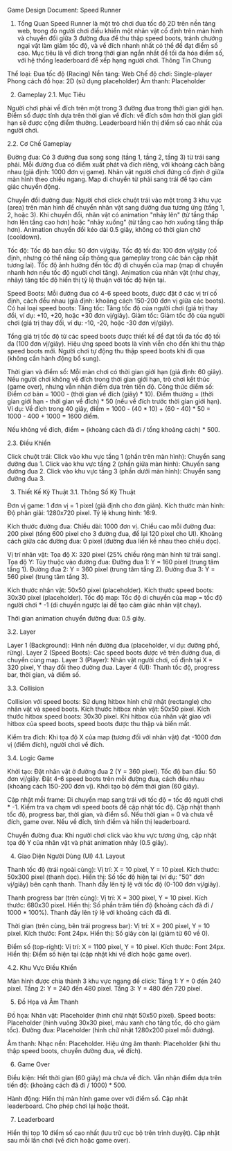 Game Design Document: Speed Runner
1. Tổng Quan
Speed Runner là một trò chơi đua tốc độ 2D trên nền tảng web, trong đó người chơi điều khiển một nhân vật cố định trên màn hình và chuyển đổi giữa 3 đường đua để thu thập speed boots, tránh chướng ngại vật làm giảm tốc độ, và về đích nhanh nhất có thể để đạt điểm số cao. Mục tiêu là về đích trong thời gian ngắn nhất để tối đa hóa điểm số, với hệ thống leaderboard để xếp hạng người chơi.
Thông Tin Chung

Thể loại: Đua tốc độ (Racing)
Nền tảng: Web
Chế độ chơi: Single-player
Phong cách đồ họa: 2D (sử dụng placeholder)
Âm thanh: Placeholder

2. Gameplay
2.1. Mục Tiêu

Người chơi phải về đích trên một trong 3 đường đua trong thời gian giới hạn.
Điểm số được tính dựa trên thời gian về đích: về đích sớm hơn thời gian giới hạn sẽ được cộng điểm thưởng.
Leaderboard hiển thị điểm số cao nhất của người chơi.

2.2. Cơ Chế Gameplay

Đường đua:
Có 3 đường đua song song (tầng 1, tầng 2, tầng 3) từ trái sang phải.
Mỗi đường đua có điểm xuất phát và đích riêng, với khoảng cách bằng nhau (giả định: 1000 đơn vị game).
Nhân vật người chơi đứng cố định ở giữa màn hình theo chiều ngang. Map di chuyển từ phải sang trái để tạo cảm giác chuyển động.


Chuyển đổi đường đua:
Người chơi click chuột trái vào một trong 3 khu vực (area) trên màn hình để chuyển nhân vật sang đường đua tương ứng (tầng 1, 2, hoặc 3).
Khi chuyển đổi, nhân vật có animation "nhảy lên" (từ tầng thấp hơn lên tầng cao hơn) hoặc "nhảy xuống" (từ tầng cao hơn xuống tầng thấp hơn).
Animation chuyển đổi kéo dài 0.5 giây, không có thời gian chờ (cooldown).


Tốc độ:
Tốc độ ban đầu: 50 đơn vị/giây.
Tốc độ tối đa: 100 đơn vị/giây (cố định, nhưng có thể nâng cấp thông qua gameplay trong các bản cập nhật tương lai).
Tốc độ ảnh hưởng đến tốc độ di chuyển của map (map di chuyển nhanh hơn nếu tốc độ người chơi tăng).
Animation của nhân vật (như chạy, nhảy) tăng tốc độ hiển thị tỷ lệ thuận với tốc độ hiện tại.


Speed Boots:
Mỗi đường đua có 4-6 speed boots, được đặt ở các vị trí cố định, cách đều nhau (giả định: khoảng cách 150-200 đơn vị giữa các boots).
Có hai loại speed boots:
Tăng tốc: Tăng tốc độ của người chơi (giá trị thay đổi, ví dụ: +10, +20, hoặc +30 đơn vị/giây).
Giảm tốc: Giảm tốc độ của người chơi (giá trị thay đổi, ví dụ: -10, -20, hoặc -30 đơn vị/giây).


Tổng giá trị tốc độ từ các speed boots được thiết kế để đạt tối đa tốc độ tối đa (100 đơn vị/giây).
Hiệu ứng speed boots là vĩnh viễn cho đến khi thu thập speed boots mới.
Người chơi tự động thu thập speed boots khi đi qua (không cần hành động bổ sung).


Thời gian và điểm số:
Mỗi màn chơi có thời gian giới hạn (giả định: 60 giây).
Nếu người chơi không về đích trong thời gian giới hạn, trò chơi kết thúc (game over), nhưng vẫn nhận điểm dựa trên tiến độ.
Công thức điểm số:
Điểm cơ bản = 1000 - (thời gian về đích (giây) * 10).
Điểm thưởng = (thời gian giới hạn - thời gian về đích) * 50 (nếu về đích trước thời gian giới hạn).
Ví dụ: Về đích trong 40 giây, điểm = 1000 - (40 * 10) + (60 - 40) * 50 = 1000 - 400 + 1000 = 1600 điểm.


Nếu không về đích, điểm = (khoảng cách đã đi / tổng khoảng cách) * 500.



2.3. Điều Khiển

Click chuột trái:
Click vào khu vực tầng 1 (phần trên màn hình): Chuyển sang đường đua 1.
Click vào khu vực tầng 2 (phần giữa màn hình): Chuyển sang đường đua 2.
Click vào khu vực tầng 3 (phần dưới màn hình): Chuyển sang đường đua 3.



3. Thiết Kế Kỹ Thuật
3.1. Thông Số Kỹ Thuật

Đơn vị game: 1 đơn vị = 1 pixel (giả định cho đơn giản).
Kích thước màn hình:
Độ phân giải: 1280x720 pixel.
Tỷ lệ khung hình: 16:9.


Kích thước đường đua:
Chiều dài: 1000 đơn vị.
Chiều cao mỗi đường đua: 200 pixel (tổng 600 pixel cho 3 đường đua, để lại 120 pixel cho UI).
Khoảng cách giữa các đường đua: 0 pixel (đường đua liền kề nhau theo chiều dọc).


Vị trí nhân vật:
Tọa độ X: 320 pixel (25% chiều rộng màn hình từ trái sang).
Tọa độ Y: Tùy thuộc vào đường đua:
Đường đua 1: Y = 160 pixel (trung tâm tầng 1).
Đường đua 2: Y = 360 pixel (trung tâm tầng 2).
Đường đua 3: Y = 560 pixel (trung tâm tầng 3).




Kích thước nhân vật: 50x50 pixel (placeholder).
Kích thước speed boots: 30x30 pixel (placeholder).
Tốc độ map:
Tốc độ di chuyển của map = tốc độ người chơi * -1 (di chuyển ngược lại để tạo cảm giác nhân vật chạy).


Thời gian animation chuyển đường đua: 0.5 giây.

3.2. Layer

Layer 1 (Background): Hình nền đường đua (placeholder, ví dụ: đường phố, rừng).
Layer 2 (Speed Boots): Các speed boots được vẽ trên đường đua, di chuyển cùng map.
Layer 3 (Player): Nhân vật người chơi, cố định tại X = 320 pixel, Y thay đổi theo đường đua.
Layer 4 (UI): Thanh tốc độ, progress bar, thời gian, và điểm số.

3.3. Collision

Collision với speed boots:
Sử dụng hitbox hình chữ nhật (rectangle) cho nhân vật và speed boots.
Kích thước hitbox nhân vật: 50x50 pixel.
Kích thước hitbox speed boots: 30x30 pixel.
Khi hitbox của nhân vật giao với hitbox của speed boots, speed boots được thu thập và biến mất.


Kiểm tra đích:
Khi tọa độ X của map (tương đối với nhân vật) đạt -1000 đơn vị (điểm đích), người chơi về đích.



3.4. Logic Game

Khởi tạo:
Đặt nhân vật ở đường đua 2 (Y = 360 pixel).
Tốc độ ban đầu: 50 đơn vị/giây.
Đặt 4-6 speed boots trên mỗi đường đua, cách đều nhau (khoảng cách 150-200 đơn vị).
Khởi tạo bộ đếm thời gian (60 giây).


Cập nhật mỗi frame:
Di chuyển map sang trái với tốc độ = tốc độ người chơi * -1.
Kiểm tra va chạm với speed boots để cập nhật tốc độ.
Cập nhật thanh tốc độ, progress bar, thời gian, và điểm số.
Nếu thời gian = 0 và chưa về đích, game over.
Nếu về đích, tính điểm và hiển thị leaderboard.


Chuyển đường đua:
Khi người chơi click vào khu vực tương ứng, cập nhật tọa độ Y của nhân vật và phát animation nhảy (0.5 giây).



4. Giao Diện Người Dùng (UI)
4.1. Layout

Thanh tốc độ (trái ngoài cùng):
Vị trí: X = 10 pixel, Y = 10 pixel.
Kích thước: 50x300 pixel (thanh dọc).
Hiển thị: Số tốc độ hiện tại (ví dụ: "50" đơn vị/giây) bên cạnh thanh.
Thanh đầy lên tỷ lệ với tốc độ (0-100 đơn vị/giây).


Thanh progress bar (trên cùng):
Vị trí: X = 300 pixel, Y = 10 pixel.
Kích thước: 680x30 pixel.
Hiển thị: Số phần trăm tiến độ (khoảng cách đã đi / 1000 * 100%).
Thanh đầy lên tỷ lệ với khoảng cách đã đi.


Thời gian (trên cùng, bên trái progress bar):
Vị trí: X = 200 pixel, Y = 10 pixel.
Kích thước: Font 24px.
Hiển thị: Số giây còn lại (giảm từ 60 về 0).


Điểm số (top-right):
Vị trí: X = 1100 pixel, Y = 10 pixel.
Kích thước: Font 24px.
Hiển thị: Điểm số hiện tại (cập nhật khi về đích hoặc game over).



4.2. Khu Vực Điều Khiển

Màn hình được chia thành 3 khu vực ngang để click:
Tầng 1: Y = 0 đến 240 pixel.
Tầng 2: Y = 240 đến 480 pixel.
Tầng 3: Y = 480 đến 720 pixel.



5. Đồ Họa và Âm Thanh

Đồ họa:
Nhân vật: Placeholder (hình chữ nhật 50x50 pixel).
Speed boots: Placeholder (hình vuông 30x30 pixel, màu xanh cho tăng tốc, đỏ cho giảm tốc).
Đường đua: Placeholder (hình chữ nhật 1280x200 pixel mỗi đường).


Âm thanh:
Nhạc nền: Placeholder.
Hiệu ứng âm thanh: Placeholder (khi thu thập speed boots, chuyển đường đua, về đích).



6. Game Over

Điều kiện:
Hết thời gian (60 giây) mà chưa về đích.
Vẫn nhận điểm dựa trên tiến độ: (khoảng cách đã đi / 1000) * 500.


Hành động:
Hiển thị màn hình game over với điểm số.
Cập nhật leaderboard.
Cho phép chơi lại hoặc thoát.



7. Leaderboard

Hiển thị top 10 điểm số cao nhất (lưu trữ cục bộ trên trình duyệt).
Cập nhật sau mỗi lần chơi (về đích hoặc game over).

